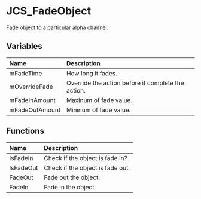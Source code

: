 # JCS_FadeObject

Fade object to a particular alpha channel.

## Variables

| Name | Description |
|:---|:---|
| mFadeTime | How long it fades. |
| mOverrideFade | Override the action before it complete the action. |
| mFadeInAmount | Maxinum of fade value. |
| mFadeOutAmount | Mininum of fade value. |

## Functions

| Name | Description |
|:---|:---|
| IsFadeIn | Check if the object is fade in? |
| IsFadeOut | Check if the object is fade out. |
| FadeOut | Fade out the object. |
| FadeIn | Fade in the object. |

